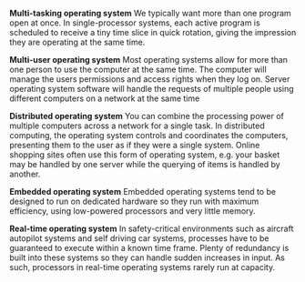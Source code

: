 **Multi-tasking operating system**
We typically want more than one program open at once.
In single-processor systems, each active program is scheduled to receive a tiny time slice in quick rotation, giving the impression they are operating at the same time.

**Multi-user operating system**
Most operating systems allow for more than one person to use the computer at the same time.
The computer will manage the users permissions and access rights when they log on.
Server operating system software will handle the requests of multiple people using different computers on a network at the same time

**Distributed operating system**
You can combine the processing power of multiple computers across a network for a single task. In distributed computing, the operating system controls and coordinates the computers, presenting them to the user as if they were a single system.
Online shopping sites often use this form of operating system, e.g. your basket may be handled by one server while the querying of items is handled by another.

**Embedded operating system**
Embedded operating systems tend to be designed to run on dedicated hardware so they run with maximum efficiency, using low-powered processors and very little memory.

**Real-time operating system**
In safety-critical environments such as aircraft autopilot systems and self driving car systems, processes have to be guaranteed to execute within a known time frame. Plenty of redundancy is built into these systems so they can handle sudden increases in input. As such, processors in real-time operating systems rarely run at capacity.
